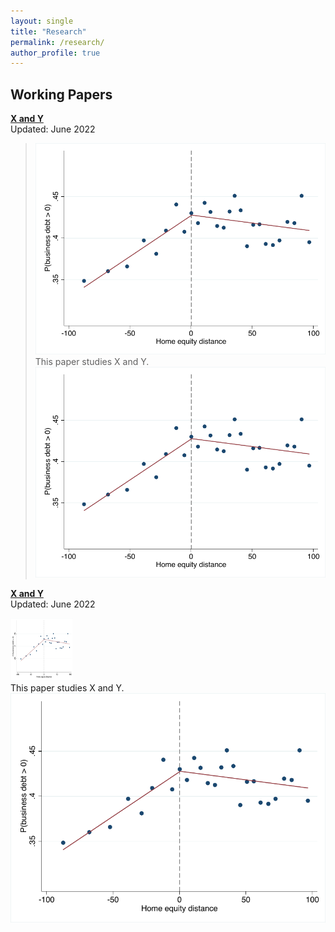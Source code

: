 ```yaml
---
layout: single
title: "Research"
permalink: /research/
author_profile: true
---
```


## Working Papers

**[X and Y](https://pikapikapoo.github.io/files/paper1.pdf)**  
Updated: June 2022  
><img src='/images/RDD_whether_biz_debt_binscatter.pdf'><br/>This paper studies X and Y. <br/><img src='/images/RDD_whether_biz_debt_binscatter.pdf'>

**[X and Y](https://pikapikapoo.github.io/files/paper1.pdf)**  
Updated: June 2022  
><!-- ex -->
<img src="/images/RDD_whether_biz_debt_binscatter.pdf" width="100" height="100"><br/>This paper studies X and Y. <br/><img src='/images/RDD_whether_biz_debt_binscatter.pdf'>
